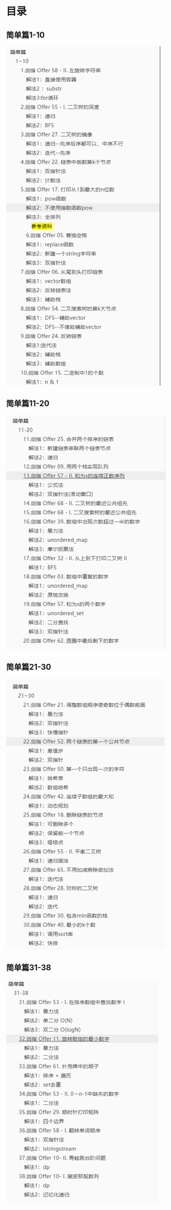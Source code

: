 # 目录

## 简单篇1-10

![image-20210524194756101](目录.assets/image-20210524194756101.png)

## 简单篇11-20

![image-20210524194916669](目录.assets/image-20210524194916669.png)

## 简单篇21-30

![image-20210524194938335](目录.assets/image-20210524194938335.png)

## 简单篇31-38

![image-20210527213339291](目录.assets/image-20210527213339291.png)

